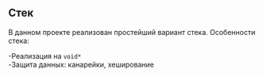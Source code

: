 ## Стек
В данном проекте реализован простейший вариант стека.
Особенности стека:

-Реализация на `void*`\
-Защита данных: канарейки, хеширование






